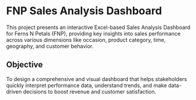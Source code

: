 # FNP Sales Analysis Dashboard
This project presents an interactive Excel-based Sales Analysis Dashboard for Ferns N Petals (FNP), providing key insights into sales performance across various dimensions like occasion, product category, time, geography, and customer behavior.
## Objective
To design a comprehensive and visual dashboard that helps stakeholders quickly interpret performance data, understand trends, and make data-driven decisions to boost revenue and customer satisfaction.
